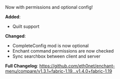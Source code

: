 Now with permissions and optional config!

**Added**:

- Quilt support

**Changed**:

- CompleteConfig mod is now optional
- Enchant command permissions are now checked
- Sync searchbox between client and server

**Full Changelog**: https://github.com/eth0net/enchant-menu/compare/v1.3.1+fabric-1.19...v1.4.0+fabric-1.19
